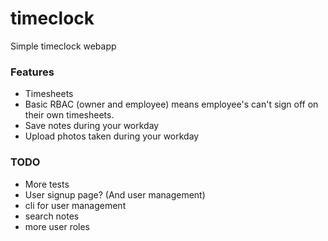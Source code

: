 # timeclock

Simple timeclock webapp

### Features
- Timesheets
- Basic RBAC (owner and employee) means employee's can't sign off on their own timesheets.
- Save notes during your workday
- Upload photos taken during your workday

### TODO
- More tests
- User signup page? (And user management)
- cli for user management
- search notes
- more user roles
